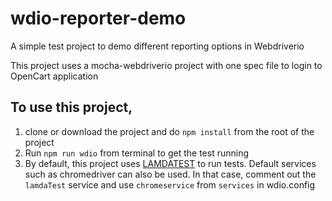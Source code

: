 # wdio-reporter-demo
A simple test project to demo different reporting options in Webdriverio

This project uses a mocha-webdriverio project with one spec file to login to OpenCart application

## To use this project, 
1. clone or download the project and do `npm install` from the root of the project
2. Run `npm run wdio` from terminal to get the test running
3. By default, this project uses [LAMDATEST](https://www.lambdatest.com/) to run tests. Default services such as chromedriver can also be used. In that case, comment out the `lamdaTest` service and use `chromeservice`
from `services` in wdio.config


